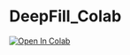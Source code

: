 # DeepFill_Colab


[![Open In Colab](https://colab.research.google.com/assets/colab-badge.svg)](https://github.com/vrindaprabhu/deepfillv2_colab/blob/main/DeepFillv2_Colab.ipynb)

